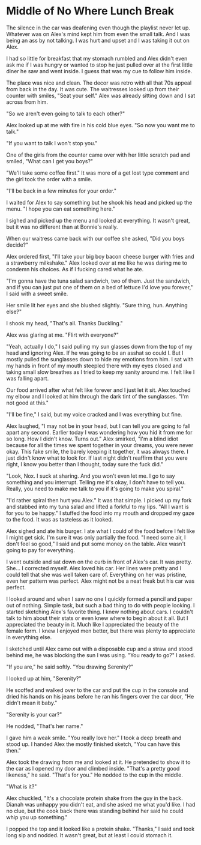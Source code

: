# Middle of No Where Lunch Break

The silence in the car was deafening even though the playlist never let up.  Whatever was on Alex's mind kept him from even the small talk.  And I was being an ass by not talking.  I was hurt and upset and I was taking it out on Alex.  

I had so little for breakfast that my stomach rumbled and Alex didn't even ask me if I was hungry or wanted to stop he just pulled over at the first little diner he saw and went inside.  I guess that was my cue to follow him inside.

The place was nice and clean.  The decor was retro with all that 70s appeal from back in the day.  It was cute.  The waitresses looked up from their counter with smiles, "Seat your self."  Alex was already sitting down and I sat across from him.

"So we aren't even going to talk to each other?"

Alex looked up at me with fire in his cold blue eyes.  "So now you want me to talk."

"If you want to talk I won't stop you."

One of the girls from the counter came over with her little scratch pad and smiled, "What can I get you boys?"

"We'll take some coffee first."  It was more of a get lost type comment and the girl took the order with a smile.

"I'll be back in a few minutes for your order."

I waited for Alex to say something but he shook his head and picked up the menu.  "I hope you can eat something here."

I sighed and picked up the menu and looked at everything.  It wasn't great, but it was no different than at Bonnie's really.

When our waitress came back with our coffee she asked, "Did you boys decide?"

Alex ordered first, "I'll take your big boy bacon cheese burger with fries and a strawberry milkshake."  Alex looked over at me like he was daring me to condemn his choices.  As if I fucking cared what he ate.

"I'm gonna have the tuna salad sandwich, two of them.  Just the sandwich, and if you can just put one of them on a bed of lettuce I'd love you forever," I said with a sweet smile.

Her smile lit her eyes and she blushed slightly.  "Sure thing, hun.  Anything else?"

I shook my head, "That's all.  Thanks Duckling."

Alex was glaring at me.  "Flirt with everyone?"

"Yeah, actually I do," I said pulling my sun glasses down from the top of my head and ignoring Alex.  If he was going to be an asshat so could I.  But I mostly pulled the sunglasses down to hide my emotions from him.  I sat with my hands in front of my mouth steepled there with my eyes closed and taking small slow breathes as I tried to keep my sanity around me.  I felt like I was falling apart.

Our food arrived after what felt like forever and I just let it sit.  Alex touched my elbow and I looked at him through the dark tint of the sunglasses.  "I'm not good at this."

"I'll be fine," I said, but my voice cracked and I was everything but fine.

Alex laughed, "I may not be in your head, but I can tell you are going to fall apart any second.  Earlier today I was wondering how you hid it from me for so long.  How I didn't know.  Turns out."  Alex smirked, "I'm a blind idiot because for all the times we spent together in your dreams, you were never okay.  This fake smile, the barely keeping it together, it was always there.  I just didn't know what to look for.  If last night didn't reaffirm that you were right, I know you better than I thought, today sure the fuck did."

"Look, Nox.  I suck at sharing.  And you won't even let me.  I go to say something and you interrupt.  Telling me it's okay, I don't have to tell you.  Really, you need to make me talk to you if it's going to make you spiral."

"I'd rather spiral then hurt you Alex."  It was that simple.  I picked up my fork and stabbed into my tuna salad and lifted a forkful to my lips.  "All I want is for you to be happy."  I stuffed the food into my mouth and dropped my gaze to the food.  It was as tasteless as it looked.

Alex sighed and ate his burger.  I ate what I could of the food before I felt like I might get sick.  I'm sure it was only partially the food.  "I need some air, I don't feel so good," I said and put some money on the table.  Alex wasn't going to pay for everything.

I went outside and sat down on the curb in front of Alex's car.  It was pretty.  She... I corrected myself.  Alex loved his car.  Her lines were pretty and I could tell that she was well taken care of.  Everything on her was pristine, even her pattern was perfect.  Alex might not be a neat freak but his car was perfect.

I looked around and when I saw no one I quickly formed a pencil and paper out of nothing.  Simple task, but such a bad thing to do with people looking.  I started sketching Alex's favorite thing.  I knew nothing about cars.  I couldn't talk to him about their stats or even knew where to begin about it all.  But I appreciated the beauty in it.  Much like I appreciated the beauty of the female form.  I knew I enjoyed men better, but there was plenty to appreciate in everything else.

I sketched until Alex came out with a disposable cup and a straw and stood behind me, he was blocking the sun I was using. "You ready to go?" I asked.

"If you are," he said softly.  "You drawing Serenity?"

I looked up at him, "Serenity?"

He scoffed and walked over to the car and put the cup in the console and dried his hands on his jeans before he ran his fingers over the car door, "He didn't mean it baby."

"Serenity is your car?"

He nodded, "That's her name."

I gave him a weak smile.  "You really love her."  I took a deep breath and stood up.  I handed Alex the mostly finished sketch, "You can have this then."

Alex took the drawing from me and looked at it.  He pretended to show it to the car as I opened my door and climbed inside.  "That's a pretty good likeness," he said.  "That's for you."  He nodded to the cup in the middle.

"What is it?"

Alex chuckled, "It's a chocolate protein shake from the guy in the back.  Dianah was unhappy you didn't eat, and she asked me what you'd like.  I had no clue, but the cook back there was standing behind her said he could whip you up something."

I popped the top and it looked like a protein shake. "Thanks," I said and took long sip and nodded. It wasn't great, but at least I could stomach it.

